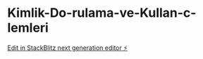 # Kimlik-Do-rulama-ve-Kullan-c-lemleri

[Edit in StackBlitz next generation editor ⚡️](https://stackblitz.com/~/github.com/kenanturgay/Kimlik-Do-rulama-ve-Kullan-c-lemleri)
